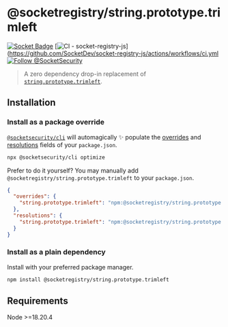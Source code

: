# @socketregistry/string.prototype.trimleft

[![Socket Badge](https://socket.dev/api/badge/npm/package/@socketregistry/string.prototype.trimleft)](https://socket.dev/npm/package/@socketregistry/string.prototype.trimleft)
[![CI - socket-registry-js](https://github.com/SocketDev/socket-registry-js/actions/workflows/ci.yml/badge.svg)](https://github.com/SocketDev/socket-registry-js/actions/workflows/ci.yml
[![Follow @SocketSecurity](https://img.shields.io/twitter/follow/SocketSecurity?style=social)](https://twitter.com/SocketSecurity)

> A zero dependency drop-in replacement of
> [`string.prototype.trimleft`](https://www.npmjs.com/package/string.prototype.trimleft).

## Installation

### Install as a package override

[`@socketsecurity/cli`](https://www.npmjs.com/package/@socketsecurity/cli) will
automagically :sparkles: populate the
[overrides](https://docs.npmjs.com/cli/v9/configuring-npm/package-json#overrides)
and [resolutions](https://yarnpkg.com/configuration/manifest#resolutions) fields
of your `package.json`.

```sh
npx @socketsecurity/cli optimize
```

Prefer to do it yourself? You may manually add
`@socketregistry/string.prototype.trimleft` to your `package.json`.

```json
{
  "overrides": {
    "string.prototype.trimleft": "npm:@socketregistry/string.prototype.trimleft@^1"
  },
  "resolutions": {
    "string.prototype.trimleft": "npm:@socketregistry/string.prototype.trimleft@^1"
  }
}
```

### Install as a plain dependency

Install with your preferred package manager.

```sh
npm install @socketregistry/string.prototype.trimleft
```

## Requirements

Node &gt;=18.20.4
